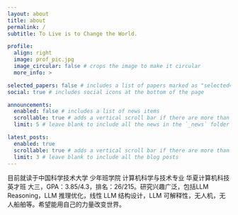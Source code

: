 ```yaml
---
layout: about
title: about
permalink: /
subtitle: To Live is to Change the World.

profile:
  align: right
  image: prof_pic.jpg
  image_circular: false # crops the image to make it circular
  more_info: >

selected_papers: false # includes a list of papers marked as "selected={true}"
social: true # includes social icons at the bottom of the page

announcements:
  enabled: false # includes a list of news items
  scrollable: true # adds a vertical scroll bar if there are more than 3 news items
  limit: 5 # leave blank to include all the news in the `_news` folder

latest_posts:
  enabled: true
  scrollable: true # adds a vertical scroll bar if there are more than 3 new posts items
  limit: 3 # leave blank to include all the blog posts
---
```


目前就读于中国科学技术大学 少年班学院 计算机科学与技术专业 华夏计算机科技英才班 大三，GPA：3.85/4.3，排名：26/215。研究兴趣广泛，包括LLM Reasoning，LLM 推理优化，线性 LLM 结构设计，LLM 可解释性，无人机，无人船舶等。希望能用自己的力量改变世界。